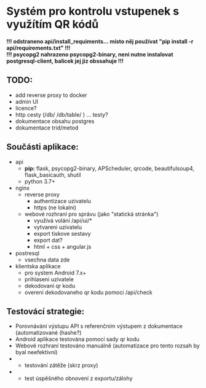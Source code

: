 # Systém pro kontrolu vstupenek s využítím QR kódů

**!!! odstraneno api/install_requiments... místo něj používat "pip install -r api/requirements.txt" !!!**<br>
**!!! psycopg2 nahrazeno psycopg2-binary, neni nutne instalovat postgresql-client, balicek jej jiz obssahuje !!!**<br>

## TODO:
* add reverse proxy to docker
* admin UI
* licence?
* http cesty (/db/ /db/table/ ) ... testy?
* dokumentace obsahu postgres
* dokumentace trid/metod

## Součásti aplikace:
* api
  * **pip:** flask, psycopg2-binary, APScheduler, qrcode, beautifulsoup4, flask_basicauth, shutil
  * python 3.7+
* nginx
  * reverse proxy
    * authentizace uzivatelu
    * https (ne lokalni)
  * webové rozhraní pro správu (jako "statická stránka")
    * využívá volání /api/ui/*
    * vytvareni uzivatelu
    * export tiskove sestavy
    * export dat?
    * html + css + angular.js
* postresql
  * vsechna data zde
* klientska aplikace
  * pro system Android 7.x+
  * prihlaseni uzivatele
  * dekodovani qr kodu
  * overeni dekodovaneho qr kodu pomoci /api/check

## Testovácí strategie:
* Porovnávání výstupu API s referenčním výstupem z dokumentace (automatizované (hashe?)
* Android aplikace testována pomocí sady qr kodu
* Webové rozhraní testováno manuálně (automatizace pro tento rozsah by byal neefektivní)
* + testování zátěže (skrz proxy)
* + test úspěšného obnovení z exportu/zálohy
